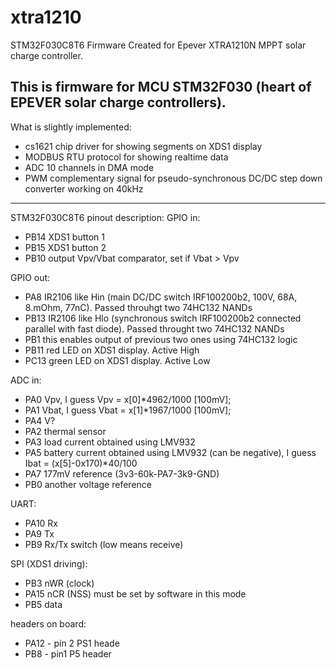 # xtra1210
STM32F030C8T6 Firmware Created for Epever XTRA1210N MPPT solar charge controller.

This is firmware for MCU STM32F030 (heart of EPEVER solar charge controllers).
---
What is slightly implemented:
- cs1621 chip driver for showing segments on XDS1 display
- MODBUS RTU protocol for showing realtime data
- ADC 10 channels in DMA mode
- PWM complementary signal for pseudo-synchronous DC/DC step down converter working on 40kHz

---
STM32F030C8T6 pinout description:
GPIO in:
- PB14 XDS1 button 1
- PB15 XDS1 button 2
- PB10 output Vpv/Vbat comparator, set if Vbat > Vpv

GPIO out:
- PA8  IR2106 like Hin (main DC/DC switch IRF100200b2, 100V, 68A, 8.mOhm, 77nC). Passed throuhgt two 74HC132 NANDs
- PB13 IR2106 like Hlo (synchronous switch IRF100200b2 connected parallel with fast diode). Passed throught two 74HC132 NANDs
- PB1 this enables output of previous two ones using 74HC132 logic
- PB11 red LED on XDS1 display. Active High
- PC13 green LED on XDS1 display. Active Low

ADC in:
- PA0 Vpv, I guess  Vpv = x[0]*4962/1000 [100mV];
- PA1 Vbat, I guess  Vbat = x[1]*1967/1000 [100mV];
- PA4 V?
- PA2 thermal sensor
- PA3 load current obtained using LMV932
- PA5 battery current obtained using LMV932 (can be negative), I guess Ibat = (x[5]-0x170)*40/100
- PA7 177mV reference (3v3-60k-PA7-3k9-GND)
- PB0 another voltage reference

UART:
- PA10 Rx
- PA9 Tx
- PB9 Rx/Tx switch (low means receive) 

SPI (XDS1 driving):
- PB3  nWR (clock)
- PA15 nCR (NSS) must be set by software in this mode
- PB5  data

headers on board:
- PA12 - pin 2 PS1 heade
- PB8 - pin1 P5 header
